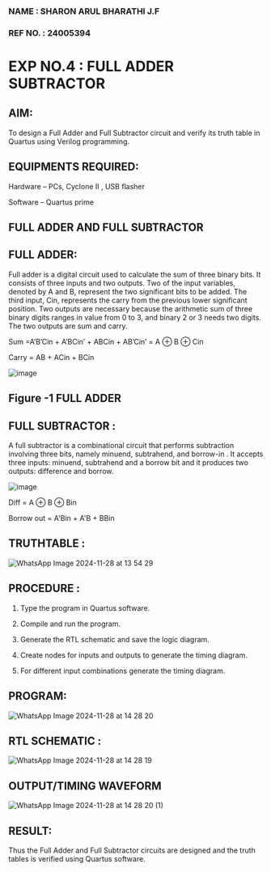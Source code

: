 ### NAME : SHARON ARUL BHARATHI J.F
### REF NO. : 24005394
# EXP NO.4 : FULL ADDER SUBTRACTOR


## AIM:

To design a Full Adder and Full Subtractor circuit and verify its truth table in Quartus using Verilog programming.

## EQUIPMENTS REQUIRED:

Hardware – PCs, Cyclone II , USB flasher

Software – Quartus prime

## FULL ADDER AND FULL SUBTRACTOR

## FULL ADDER:

Full adder is a digital circuit used to calculate the sum of three binary bits. It consists of three inputs and two outputs. Two of the input variables, denoted by A and B, represent the two significant bits to be added. The third input, Cin, represents the carry from the previous lower significant position. Two outputs are necessary because the arithmetic sum of three binary digits ranges in value from 0 to 3, and binary 2 or 3 needs two digits. The two outputs are sum and carry.

Sum =A’B’Cin + A’BCin’ + ABCin + AB’Cin’ = A ⊕ B ⊕ Cin 

Carry = AB + ACin + BCin

![image](https://github.com/naavaneetha/FULL_ADDER_SUBTRACTOR/assets/154305477/0f30ba51-5ffb-4198-845f-18e054f675e7)

## Figure -1 FULL ADDER


## FULL SUBTRACTOR :

A full subtractor is a combinational circuit that performs subtraction involving three bits, namely minuend, subtrahend, and borrow-in . It accepts three inputs: minuend, subtrahend and a borrow bit and it produces two outputs: difference and borrow.

![image](https://github.com/naavaneetha/FULL_ADDER_SUBTRACTOR/assets/154305477/02b24f51-ab51-4304-9ad6-7b81ffc1ead5)

Diff = A ⊕ B ⊕ Bin 

Borrow out = A'Bin + A'B + BBin

## TRUTHTABLE :
![WhatsApp Image 2024-11-28 at 13 54 29](https://github.com/user-attachments/assets/ca73c884-9076-4a4e-af82-eb0d70d16801)


## PROCEDURE :

1.	Type the program in Quartus software.

2.	Compile and run the program.

3.	Generate the RTL schematic and save the logic diagram.

4.	Create nodes for inputs and outputs to generate the timing diagram.

5.	For different input combinations generate the timing diagram.

## PROGRAM:
![WhatsApp Image 2024-11-28 at 14 28 20](https://github.com/user-attachments/assets/1a287887-089e-4151-ac4b-29cf022ef7d5)

## RTL SCHEMATIC :
![WhatsApp Image 2024-11-28 at 14 28 19](https://github.com/user-attachments/assets/af9d50b1-3ada-4ee2-a442-9ff94ba9266b)

## OUTPUT/TIMING WAVEFORM
![WhatsApp Image 2024-11-28 at 14 28 20 (1)](https://github.com/user-attachments/assets/27c7b976-74de-48fa-a9f5-a696ef88b84b)


## RESULT:
Thus the Full Adder and Full Subtractor circuits are designed and the truth tables is verified using Quartus software.
